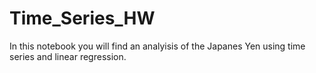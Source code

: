 # Time_Series_HW
In this notebook you will find an analyisis of the Japanes Yen using time series and linear regression.
